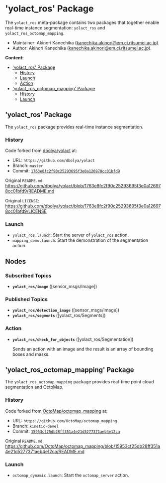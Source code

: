 # 'yolact_ros' Package

The `yolact_ros` meta-package contains two packages that together enable real-time instance segmentation: `yolact_ros` and `yolact_ros_octomap_mapping`.

*   Maintainer: Akinori Kanechika ([kanechika.akinori@em.ci.ritsumei.ac.jp](mailto:kanechika.akinori@em.ci.ritsumei.ac.jp)).
*   Author: Akinori Kanechika ([kanechika.akinori@em.ci.ritsumei.ac.jp](mailto:kanechika.akinori@em.ci.ritsumei.ac.jp)).

**Content:**

*   ['yolact_ros' Package](#yolact_ros_package)
    *   [History](#history)
    *   [Launch](#launch)
    *   [Action](#action)
*   ['yolact_ros_octomap_mapping' Package](#yolact_ros_octomap_mapping_package)
    *   [History](#history)
    *   [Launch](#launch)

## 'yolact_ros' Package

The `yolact_ros` package provides real-time instance segmentation.

### History

Code forked from [dbolya/yolact](https://github.com/dbolya/yolact) at:
*   URL: `https://github.com/dbolya/yolact`
*   Branch: `master`
*   Commit: [`1763e8fc2f90c25293695f3e0a126978cc01bfd9`](https://github.com/dbolya/yolact/tree/1763e8fc2f90c25293695f3e0a126978cc01bfd9)

Original `README.md`: https://github.com/dbolya/yolact/blob/1763e8fc2f90c25293695f3e0a126978cc01bfd9/README.md

Original `LICENSE`: https://github.com/dbolya/yolact/blob/1763e8fc2f90c25293695f3e0a126978cc01bfd9/LICENSE

### Launch

*   `yolact_ros.launch`: Start the server of `yolact_ros` action.
*   `mapping_demo.launch`: Start the demonstration of the segmentation action.

## Nodes
### Subscribed Topics
* **`yolact_ros/image`** ([sensor_msgs/Image])

### Published Topics
* **`yolact_ros/detection_image`** ([sensor_msgs/Image])
* **`yolact_ros/segments`** ([yolact_ros/Segments])

### Action
* **`yolact_ros/check_for_objects`** ([yolact_ros/Segmentation])

    Sends an action with an image and the result is an array of bounding boxes and masks.

## 'yolact_ros_octomap_mapping' Package

The `yolact_ros_octomap_mapping` package provides real-time point cloud segmentation and OctoMap.

### History

Code forked from [OctoMap/octomap_mapping](https://github.com/OctoMap/octomap_mapping) at:
*   URL: `https://github.com/OctoMap/octomap_mapping`
*   Branch: `kinetic-devel`
*   Commit: [`15953cf25db28ff351a4e21d5277371aeb4e12ca`](https://github.com/OctoMap/octomap_mapping/tree/15953cf25db28ff351a4e21d5277371aeb4e12ca)

Original `README.md`: https://github.com/OctoMap/octomap_mapping/blob/15953cf25db28ff351a4e21d5277371aeb4e12ca/README.md

### Launch

*   `octomap_dynamic.launch`: Start the `octomap_server` action.
